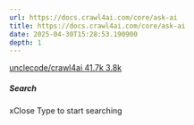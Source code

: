 ```yaml
---
url: https://docs.crawl4ai.com/core/ask-ai
title: https://docs.crawl4ai.com/core/ask-ai
date: 2025-04-30T15:28:53.190900
depth: 1
---
```


[ unclecode/crawl4ai 41.7k 3.8k ](https://github.com/unclecode/crawl4ai)
##### Search
xClose
Type to start searching

